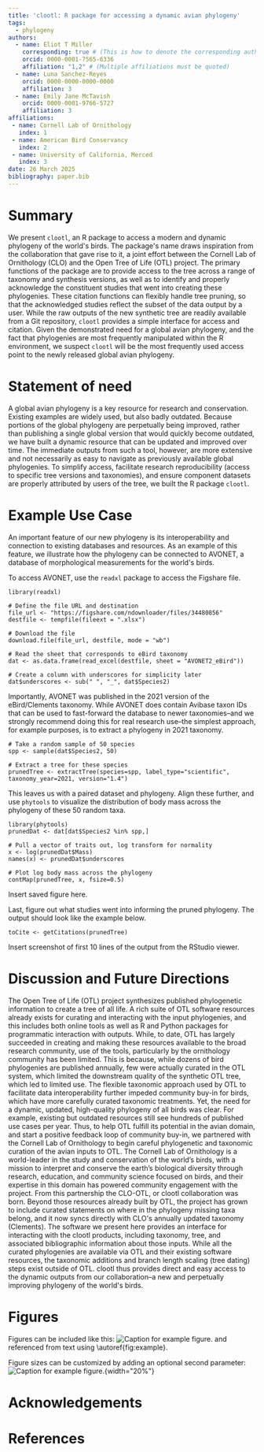 ```yaml
---
title: 'clootl: R package for accessing a dynamic avian phylogeny'
tags:
  - phylogeny
authors:
  - name: Eliot T Miller
    corresponding: true # (This is how to denote the corresponding author)
    orcid: 0000-0001-7565-6336
    affiliation: "1,2" # (Multiple affiliations must be quoted)
  - name: Luna Sanchez-Reyes
    orcid: 0000-0000-0000-0000
    affiliation: 3
  - name: Emily Jane McTavish
    orcid: 0000-0001-9766-5727
    affiliation: 3
affiliations:
 - name: Cornell Lab of Ornithology
   index: 1
 - name: American Bird Conservancy
   index: 2
 - name: University of California, Merced
   index: 3
date: 26 March 2025
bibliography: paper.bib
---
```


# Summary

We present `clootl`, an R package to access a modern and dynamic phylogeny of the world's birds. The package's name draws inspiration from the collaboration that gave rise to it, a joint effort between the Cornell Lab of Ornithology (CLO) and the Open Tree of Life (OTL) project. The primary functions of the package are to provide access to the tree across a range of taxonomy and synthesis versions, as well as to identify and properly acknowledge the constituent studies that went into creating these phylogenies. These citation functions can flexibly handle tree pruning, so that the acknowledged studies reflect the subset of the data output by a user. While the raw outputs of the new synthetic tree are readily available from a Git repository, `clootl` provides a simple interface for access and citation. Given the demonstrated need for a global avian phylogeny, and the fact that phylogenies are most frequently manipulated within the R environment, we suspect `clootl` will be the most frequently used access point to the newly released global avian phylogeny.

# Statement of need

A global avian phylogeny is a key resource for research and conservation. Existing examples are widely used, but also badly outdated. Because portions of the global phylogeny are perpetually being improved, rather than publishing a single global version that would quickly become outdated, we have built a dynamic resource that can be updated and improved over time. The immediate outputs from such a tool, however, are more extensive and not necessarily as easy to navigate as previously available global phylogenies. To simplify access, facilitate research reproducibility (access to specific tree versions and taxonomies), and ensure component datasets are properly attributed by users of the tree, we built the R package `clootl`.

# Example Use Case

An important feature of our new phylogeny is its interoperability and connection to existing databases and resources. As an example of this feature, we illustrate how the phylogeny can be connected to AVONET, a database of morphological measurements for the world's birds.

To access AVONET, use the `readxl` package to access the Figshare file.

```         
library(readxl)

# Define the file URL and destination
file_url <- "https://figshare.com/ndownloader/files/34480856"
destfile <- tempfile(fileext = ".xlsx")

# Download the file
download.file(file_url, destfile, mode = "wb")

# Read the sheet that corresponds to eBird taxonomy
dat <- as.data.frame(read_excel(destfile, sheet = "AVONET2_eBird"))

# Create a column with underscores for simplicity later
dat$underscores <- sub(" ", "_", dat$Species2)
```

Importantly, AVONET was published in the 2021 version of the eBird/Clements taxonomy. While AVONET does contain Avibase taxon IDs that can be used to fast-forward the database to newer taxonomies–and we strongly recommend doing this for real research use–the simplest approach, for example purposes, is to extract a phylogeny in 2021 taxonomy.

```         
# Take a random sample of 50 species
spp <- sample(dat$Species2, 50)

# Extract a tree for these species
prunedTree <- extractTree(species=spp, label_type="scientific", taxonomy_year=2021, version="1.4")
```

This leaves us with a paired dataset and phylogeny. Align these further, and use `phytools` to visualize the distribution of body mass across the phylogeny of these 50 random taxa.

```         
library(phytools)
prunedDat <- dat[dat$Species2 %in% spp,]

# Pull a vector of traits out, log transform for normality
x <- log(prunedDat$Mass)
names(x) <- prunedDat$underscores

# Plot log body mass across the phylogeny
contMap(prunedTree, x, fsize=0.5)
```

Insert saved figure here.

Last, figure out what studies went into informing the pruned phylogeny. The output should look like the example below.

```         
toCite <- getCitations(prunedTree)
```

Insert screenshot of first 10 lines of the output from the RStudio viewer.

# Discussion and Future Directions

The Open Tree of Life (OTL) project synthesizes published phylogenetic information to create a tree of all life. A rich suite of OTL software resources already exists for curating and interacting with the input phylogenies, and this includes both online tools as well as R and Python packages for programmatic interaction with outputs. While, to date, OTL has largely succeeded in creating and making these resources available to the broad research community, use of the tools, particularly by the ornithology community has been limited. This is because, while dozens of bird phylogenies are published annually, few were actually curated in the OTL system, which limited the downstream quality of the synthetic OTL tree, which led to limited use. The flexible taxonomic approach used by OTL to facilitate data interoperability further impeded community buy-in for birds, which have more carefully curated taxonomic treatments. Yet, the need for a dynamic, updated, high-quality phylogeny of all birds was clear. For example, existing but outdated resources still see hundreds of published use cases per year. Thus, to help OTL fulfill its potential in the avian domain, and start a positive feedback loop of community buy-in, we partnered with the Cornell Lab of Ornithology to begin careful phylogenetic and taxonomic curation of the avian inputs to OTL. The Cornell Lab of Ornithology is a world-leader in the study and conservation of the world’s birds, with a mission to interpret and conserve the earth’s biological diversity through research, education, and community science focused on birds, and their expertise in this domain has powered community engagement with the project. From this partnership the CLO-OTL, or clootl collaboration was born. Beyond those resources already built by OTL, the project has grown to include curated statements on where in the phylogeny missing taxa belong, and it now syncs directly with CLO's annually updated taxonomy (Clements). The software we present here provides an interface for interacting with the clootl products, including taxonomy, tree, and associated bibliographic information about those inputs. While all the curated phylogenies are available via OTL and their existing software resources, the taxonomic additions and branch length scaling (tree dating) steps exist outside of OTL. clootl thus provides direct and easy access to the dynamic outputs from our collaboration–a new and perpetually improving phylogeny of the world's birds.

# Figures

Figures can be included like this: ![Caption for example figure.](figure.png) and referenced from text using \autoref{fig:example}.

Figure sizes can be customized by adding an optional second parameter: ![Caption for example figure.](figure.png){width="20%"}

# Acknowledgements

# References
